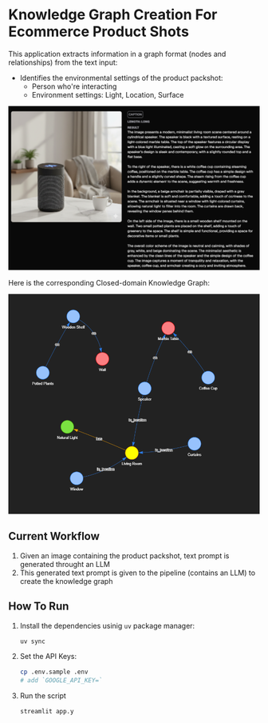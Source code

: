 # Knowledge Graph Creation For Ecommerce Product Shots

This application extracts information in a graph format (nodes and relationships) from the text input:

- Identifies the environmental settings of the product packshot:
    - Person who're interacting
    - Environment settings: Light, Location, Surface

![product packshot](/ai_workflows/knowledge_graphs/assets/product_description.png)

Here is the corresponding Closed-domain Knowledge Graph:

![knowledge graph](/ai_workflows/knowledge_graphs/assets/knowledge_graph_closed_domain.png)

## Current Workflow

1. Given an image containing the product packshot, text prompt is generated throught an LLM
2. This generated text prompt is given to the pipeline (contains an LLM) to create the knowledge graph

## How To Run

1. Install the dependencies usinig `uv` package manager:

    ```bash
    uv sync
    ```

2. Set the API Keys:

    ```bash
    cp .env.sample .env
    # add `GOOGLE_API_KEY=`
    ```

3. Run the script

    ```bash
    streamlit app.y
    ```